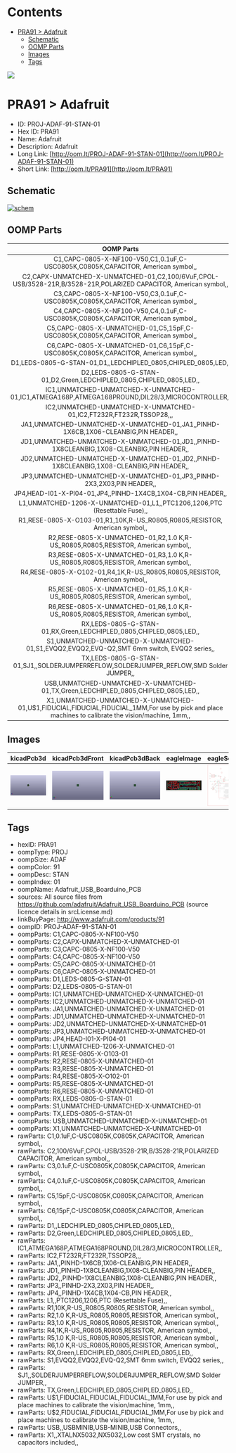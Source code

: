 



Contents
========

* [PRA91 > Adafruit](#pra91--adafruit)
	* [Schematic](#schematic)
	* [OOMP Parts](#oomp-parts)
	* [Images](#images)
	* [Tags](#tags)
  
![][im]
# PRA91 > Adafruit

- ID: PROJ-ADAF-91-STAN-01
- Hex ID: PRA91
- Name: Adafruit
- Description: Adafruit
- Long Link: [http://oom.lt/PROJ-ADAF-91-STAN-01](http://oom.lt/PROJ-ADAF-91-STAN-01)
- Short Link: [http://oom.lt/PRA91](http://oom.lt/PRA91)

## Schematic
  
[![schem](eagleSchemImage.png)](eagleSchemImage.png)
## OOMP Parts
  

|OOMP Parts|
| :---: |
|C1,CAPC-0805-X-NF100-V50,C1,0.1uF,C-USC0805K,C0805K,CAPACITOR, American symbol,,|
|C2,CAPX-UNMATCHED-X-UNMATCHED-01,C2,100/6VuF,CPOL-USB/3528-21R,B/3528-21R,POLARIZED CAPACITOR, American symbol,,|
|C3,CAPC-0805-X-NF100-V50,C3,0.1uF,C-USC0805K,C0805K,CAPACITOR, American symbol,,|
|C4,CAPC-0805-X-NF100-V50,C4,0.1uF,C-USC0805K,C0805K,CAPACITOR, American symbol,,|
|C5,CAPC-0805-X-UNMATCHED-01,C5,15pF,C-USC0805K,C0805K,CAPACITOR, American symbol,,|
|C6,CAPC-0805-X-UNMATCHED-01,C6,15pF,C-USC0805K,C0805K,CAPACITOR, American symbol,,|
|D1,LEDS-0805-G-STAN-01,D1,,LEDCHIPLED_0805,CHIPLED_0805,LED,,|
|D2,LEDS-0805-G-STAN-01,D2,Green,LEDCHIPLED_0805,CHIPLED_0805,LED,,|
|IC1,UNMATCHED-UNMATCHED-X-UNMATCHED-01,IC1,ATMEGA168P,ATMEGA168PROUND,DIL28/3,MICROCONTROLLER,,|
|IC2,UNMATCHED-UNMATCHED-X-UNMATCHED-01,IC2,FT232R,FT232R,TSSOP28,,,|
|JA1,UNMATCHED-UNMATCHED-X-UNMATCHED-01,JA1,,PINHD-1X6CB,1X06-CLEANBIG,PIN HEADER,,|
|JD1,UNMATCHED-UNMATCHED-X-UNMATCHED-01,JD1,,PINHD-1X8CLEANBIG,1X08-CLEANBIG,PIN HEADER,,|
|JD2,UNMATCHED-UNMATCHED-X-UNMATCHED-01,JD2,,PINHD-1X8CLEANBIG,1X08-CLEANBIG,PIN HEADER,,|
|JP3,UNMATCHED-UNMATCHED-X-UNMATCHED-01,JP3,,PINHD-2X3,2X03,PIN HEADER,,|
|JP4,HEAD-I01-X-PI04-01,JP4,,PINHD-1X4CB,1X04-CB,PIN HEADER,,|
|L1,UNMATCHED-1206-X-UNMATCHED-01,L1,,PTC1206,1206,PTC (Resettable Fuse),,|
|R1,RESE-0805-X-O103-01,R1,10K,R-US_R0805,R0805,RESISTOR, American symbol,,|
|R2,RESE-0805-X-UNMATCHED-01,R2,1.0 K,R-US_R0805,R0805,RESISTOR, American symbol,,|
|R3,RESE-0805-X-UNMATCHED-01,R3,1.0 K,R-US_R0805,R0805,RESISTOR, American symbol,,|
|R4,RESE-0805-X-O102-01,R4,1K,R-US_R0805,R0805,RESISTOR, American symbol,,|
|R5,RESE-0805-X-UNMATCHED-01,R5,1.0 K,R-US_R0805,R0805,RESISTOR, American symbol,,|
|R6,RESE-0805-X-UNMATCHED-01,R6,1.0 K,R-US_R0805,R0805,RESISTOR, American symbol,,|
|RX,LEDS-0805-G-STAN-01,RX,Green,LEDCHIPLED_0805,CHIPLED_0805,LED,,|
|S1,UNMATCHED-UNMATCHED-X-UNMATCHED-01,S1,EVQQ2,EVQQ2,EVQ-Q2,SMT 6mm switch, EVQQ2 series,,|
|TX,LEDS-0805-G-STAN-01,SJ1,,SOLDERJUMPERREFLOW,SOLDERJUMPER_REFLOW,SMD Solder JUMPER,,|
|USB,UNMATCHED-UNMATCHED-X-UNMATCHED-01,TX,Green,LEDCHIPLED_0805,CHIPLED_0805,LED,,|
|X1,UNMATCHED-UNMATCHED-X-UNMATCHED-01,U$1,FIDUCIAL,FIDUCIAL,FIDUCIAL_1MM,For use by pick and place machines to calibrate the vision/machine, 1mm,,|

## Images
  
  

|kicadPcb3d|kicadPcb3dFront|kicadPcb3dBack|eagleImage|eagleSchemImage|
| :---: | :---: | :---: | :---: | :---: |
|[![kicadPcb3d](kicadPcb3d_140.png)](kicadPcb3d.png)|[![kicadPcb3dFront](kicadPcb3dFront_140.png)](kicadPcb3dFront.png)|[![kicadPcb3dBack](kicadPcb3dBack_140.png)](kicadPcb3dBack.png)|[![eagleImage](eagleImage_140.png)](eagleImage.png)|[![eagleSchemImage](eagleSchemImage_140.png)](eagleSchemImage.png)|

## Tags

- hexID: PRA91
- oompType: PROJ
- oompSize: ADAF
- oompColor: 91
- oompDesc: STAN
- oompIndex: 01
- oompName: Adafruit_USB_Boarduino_PCB
- sources: All source files from https://github.com/adafruit/Adafruit_USB_Boarduino_PCB (source licence details in srcLicense.md)
- linkBuyPage: http://www.adafruit.com/products/91
- oompID: PROJ-ADAF-91-STAN-01
- oompParts: C1,CAPC-0805-X-NF100-V50
- oompParts: C2,CAPX-UNMATCHED-X-UNMATCHED-01
- oompParts: C3,CAPC-0805-X-NF100-V50
- oompParts: C4,CAPC-0805-X-NF100-V50
- oompParts: C5,CAPC-0805-X-UNMATCHED-01
- oompParts: C6,CAPC-0805-X-UNMATCHED-01
- oompParts: D1,LEDS-0805-G-STAN-01
- oompParts: D2,LEDS-0805-G-STAN-01
- oompParts: IC1,UNMATCHED-UNMATCHED-X-UNMATCHED-01
- oompParts: IC2,UNMATCHED-UNMATCHED-X-UNMATCHED-01
- oompParts: JA1,UNMATCHED-UNMATCHED-X-UNMATCHED-01
- oompParts: JD1,UNMATCHED-UNMATCHED-X-UNMATCHED-01
- oompParts: JD2,UNMATCHED-UNMATCHED-X-UNMATCHED-01
- oompParts: JP3,UNMATCHED-UNMATCHED-X-UNMATCHED-01
- oompParts: JP4,HEAD-I01-X-PI04-01
- oompParts: L1,UNMATCHED-1206-X-UNMATCHED-01
- oompParts: R1,RESE-0805-X-O103-01
- oompParts: R2,RESE-0805-X-UNMATCHED-01
- oompParts: R3,RESE-0805-X-UNMATCHED-01
- oompParts: R4,RESE-0805-X-O102-01
- oompParts: R5,RESE-0805-X-UNMATCHED-01
- oompParts: R6,RESE-0805-X-UNMATCHED-01
- oompParts: RX,LEDS-0805-G-STAN-01
- oompParts: S1,UNMATCHED-UNMATCHED-X-UNMATCHED-01
- oompParts: TX,LEDS-0805-G-STAN-01
- oompParts: USB,UNMATCHED-UNMATCHED-X-UNMATCHED-01
- oompParts: X1,UNMATCHED-UNMATCHED-X-UNMATCHED-01
- rawParts: C1,0.1uF,C-USC0805K,C0805K,CAPACITOR, American symbol,,
- rawParts: C2,100/6VuF,CPOL-USB/3528-21R,B/3528-21R,POLARIZED CAPACITOR, American symbol,,
- rawParts: C3,0.1uF,C-USC0805K,C0805K,CAPACITOR, American symbol,,
- rawParts: C4,0.1uF,C-USC0805K,C0805K,CAPACITOR, American symbol,,
- rawParts: C5,15pF,C-USC0805K,C0805K,CAPACITOR, American symbol,,
- rawParts: C6,15pF,C-USC0805K,C0805K,CAPACITOR, American symbol,,
- rawParts: D1,,LEDCHIPLED_0805,CHIPLED_0805,LED,,
- rawParts: D2,Green,LEDCHIPLED_0805,CHIPLED_0805,LED,,
- rawParts: IC1,ATMEGA168P,ATMEGA168PROUND,DIL28/3,MICROCONTROLLER,,
- rawParts: IC2,FT232R,FT232R,TSSOP28,,,
- rawParts: JA1,,PINHD-1X6CB,1X06-CLEANBIG,PIN HEADER,,
- rawParts: JD1,,PINHD-1X8CLEANBIG,1X08-CLEANBIG,PIN HEADER,,
- rawParts: JD2,,PINHD-1X8CLEANBIG,1X08-CLEANBIG,PIN HEADER,,
- rawParts: JP3,,PINHD-2X3,2X03,PIN HEADER,,
- rawParts: JP4,,PINHD-1X4CB,1X04-CB,PIN HEADER,,
- rawParts: L1,,PTC1206,1206,PTC (Resettable Fuse),,
- rawParts: R1,10K,R-US_R0805,R0805,RESISTOR, American symbol,,
- rawParts: R2,1.0 K,R-US_R0805,R0805,RESISTOR, American symbol,,
- rawParts: R3,1.0 K,R-US_R0805,R0805,RESISTOR, American symbol,,
- rawParts: R4,1K,R-US_R0805,R0805,RESISTOR, American symbol,,
- rawParts: R5,1.0 K,R-US_R0805,R0805,RESISTOR, American symbol,,
- rawParts: R6,1.0 K,R-US_R0805,R0805,RESISTOR, American symbol,,
- rawParts: RX,Green,LEDCHIPLED_0805,CHIPLED_0805,LED,,
- rawParts: S1,EVQQ2,EVQQ2,EVQ-Q2,SMT 6mm switch, EVQQ2 series,,
- rawParts: SJ1,,SOLDERJUMPERREFLOW,SOLDERJUMPER_REFLOW,SMD Solder JUMPER,,
- rawParts: TX,Green,LEDCHIPLED_0805,CHIPLED_0805,LED,,
- rawParts: U$1,FIDUCIAL,FIDUCIAL,FIDUCIAL_1MM,For use by pick and place machines to calibrate the vision/machine, 1mm,,
- rawParts: U$2,FIDUCIAL,FIDUCIAL,FIDUCIAL_1MM,For use by pick and place machines to calibrate the vision/machine, 1mm,,
- rawParts: USB,,USBMINIB,USB-MINIB,USB Connectors,,
- rawParts: X1,,XTALNX5032,NX5032,Low cost SMT crystals, no capacitors included,,



[im]: kicadPcb3d_450.png

